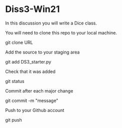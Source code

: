 # Diss3-Win21

In this discussion you will write a Dice class.

You will need to clone this repo to your local machine.

git clone URL

Add the source to your staging area

git add DS3_starter.py

Check that it was added

git status

Commit after each major change

git commit -m "message"

Push to your Github account

git push
